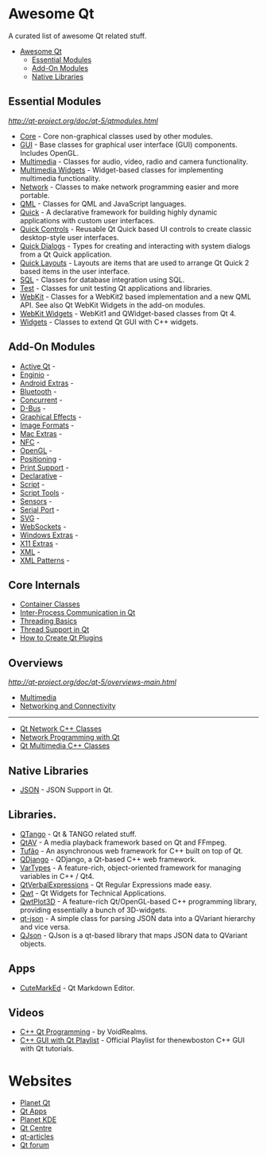 # Awesome Qt
A curated list of awesome Qt related stuff.

- [Awesome Qt](#awesome-qt)
	- [Essential Modules](#essential-modules)
	- [Add-On Modules](#add-on-modules)
	- [Native Libraries](#native-libraries)

## Essential Modules
*http://qt-project.org/doc/qt-5/qtmodules.html*

* [Core](http://qt-project.org/doc/qt-5/qtcore-index.html) - Core non-graphical classes used by other modules.
* [GUI](http://qt-project.org/doc/qt-5/qtgui-index.html) - Base classes for graphical user interface (GUI) components. Includes OpenGL.
* [Multimedia]() - Classes for audio, video, radio and camera functionality.
* [Multimedia Widgets]() - Widget-based classes for implementing multimedia functionality.
* [Network](http://qt-project.org/doc/qt-5/qtnetwork-index.html) - Classes to make network programming easier and more portable.
* [QML]() - Classes for QML and JavaScript languages.
* [Quick]() - A declarative framework for building highly dynamic applications with custom user interfaces.
* [Quick Controls]() - Reusable Qt Quick based UI controls to create classic desktop-style user interfaces.
* [Quick Dialogs]() - Types for creating and interacting with system dialogs from a Qt Quick application.
* [Quick Layouts]() - Layouts are items that are used to arrange Qt Quick 2 based items in the user interface.
* [SQL]() - Classes for database integration using SQL.
* [Test]() - Classes for unit testing Qt applications and libraries.
* [WebKit]() - Classes for a WebKit2 based implementation and a new QML API. See also Qt WebKit Widgets in the add-on modules.
* [WebKit Widgets]() - WebKit1 and QWidget-based classes from Qt 4.
* [Widgets]() - Classes to extend Qt GUI with C++ widgets.

## Add-On Modules

* [Active Qt]() - 
* [Enginio]() - 
* [Android Extras]() - 
* [Bluetooth]() - 
* [Concurrent]() - 
* [D-Bus]() - 
* [Graphical Effects]() - 
* [Image Formats]() - 
* [Mac Extras]() - 
* [NFC]() - 
* [OpenGL]() - 
* [Positioning]() - 
* [Print Support]() - 
* [Declarative]() - 
* [Script]() - 
* [Script Tools]() - 
* [Sensors]() - 
* [Serial Port]() - 
* [SVG]() - 
* [WebSockets]() - 
* [Windows Extras]() - 
* [X11 Extras]() - 
* [XML]() - 
* [XML Patterns]() - 

## Core Internals

* [Container Classes](http://qt-project.org/doc/qt-5/containers.html)
* [Inter-Process Communication in Qt](http://qt-project.org/doc/qt-5/ipc.html)
* [Threading Basics](http://qt-project.org/doc/qt-5/thread-basics.html)
* [Thread Support in Qt](http://qt-project.org/doc/qt-5/threads.html)
* [How to Create Qt Plugins](http://qt-project.org/doc/qt-5/plugins-howto.html)

## Overviews
*http://qt-project.org/doc/qt-5/overviews-main.html*

* [Multimedia](http://qt-project.org/doc/qt-5/multimediaoverview.html)
* [Networking and Connectivity](http://qt-project.org/doc/qt-5/topics-network-connectivity.html)

---
* [Qt Network C++ Classes](http://qt-project.org/doc/qt-5/qtnetwork-module.html)
* [Network Programming with Qt](http://qt-project.org/doc/qt-5/qtnetwork-programming.html)
* [Qt Multimedia C++ Classes](http://qt-project.org/doc/qt-5/qtmultimedia-module.html)

## Native Libraries

* [JSON](http://qt-project.org/doc/qt-5/json.html) - JSON Support in Qt.

## Libraries.

* [QTango](http://www.tango-controls.org/Documents/gui/qt-tango-related-stuff) - Qt & TANGO related stuff.
* [QtAV](https://github.com/wang-bin/QtAV) - A media playback framework based on Qt and FFmpeg.
* [Tufão](https://github.com/vinipsmaker/tufao) - An asynchronous web framework for C++ built on top of Qt.
* [QDjango](https://github.com/jlaine/qdjango/) - QDjango, a Qt-based C++ web framework.
* [VarTypes](https://code.google.com/p/vartypes/) - A feature-rich, object-oriented framework for managing variables in C++ / Qt4.
* [QtVerbalExpressions](https://github.com/VerbalExpressions/QtVerbalExpressions) - Qt Regular Expressions made easy.
* [Qwt](http://qwt.sourceforge.net/) - Qt Widgets for Technical Applications.
* [QwtPlot3D](http://qwtplot3d.sourceforge.net/) - A feature-rich Qt/OpenGL-based C++ programming library, providing essentially a bunch of 3D-widgets.
* [qt-json](https://github.com/gaudecker/qt-json) - A simple class for parsing JSON data into a QVariant hierarchy and vice versa.
* [QJson](https://github.com/flavio/qjson) - QJson is a qt-based library that maps JSON data to QVariant objects.

## Apps

* [CuteMarkEd](https://github.com/cloose/CuteMarkEd) - Qt Markdown Editor.

## Videos

* [C++ Qt Programming](https://www.youtube.com/playlist?list=PL2D1942A4688E9D63) - by VoidRealms.
* [C++ GUI with Qt Playlist](https://www.youtube.com/playlist?list=PLD0D54219E5F2544D) - Official Playlist for thenewboston C++ GUI with Qt tutorials.

# Websites

* [Planet Qt](http://planet.qt-project.org/)
* [Qt Apps](http://qt-apps.org/)
* [Planet KDE](http://planetkde.org/)
* [Qt Centre](http://www.qtcentre.org/content/)
* [qt-articles](http://qt-articles.blogspot.de/)
* [Qt forum](http://www.qtforum.org/index.html)
